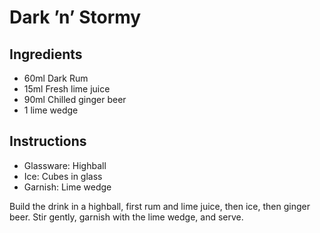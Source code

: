 # Dark ’n’ Stormy

## Ingredients

- 60ml Dark Rum
- 15ml Fresh lime juice
- 90ml Chilled ginger beer
- 1 lime wedge

## Instructions

- Glassware: Highball
- Ice: Cubes in glass
- Garnish: Lime wedge

Build the drink in a highball, first rum and lime juice, then ice, then ginger beer. Stir gently, garnish with the lime wedge, and serve.
